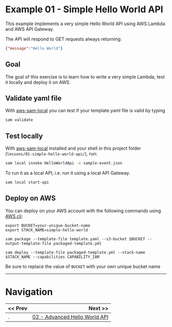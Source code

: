 # Example 01 - Simple Hello World API

This example implements a very simple Hello World API using AWS Lambda and AWS API Gateway.

The API will respond to GET requests always returning:

```json
{"message":"Hello World"}
```

## Goal

The goal of this exercise is to learn how to write a very simple Lambda, test it locally and deploy it on AWS.

## Validate yaml file
With [aws-sam-local](https://github.com/awslabs/aws-sam-locall) you can test if your template.yaml file is valid by typing

```bash
sam validate
```

## Test locally

With [aws-sam-local](https://github.com/awslabs/aws-sam-local) installed and your shell in this project folder (`lessons/01-simple-hello-world-api/`), run:

```bash
sam local invoke HelloWorldApi -e sample-event.json
```

To run it as a local API, i.e. run it using a local API Gateway.

```bash
sam local start-api
```

## Deploy on AWS

You can deploy on your AWS account with the following commands using [AWS cli](https://aws.amazon.com/cli/):

```
export BUCKET=your-unique-bucket-name
export STACK_NAME=simple-hello-world

sam package --template-file template.yaml --s3-bucket $BUCKET --output-template-file packaged-template.yml

sam deploy --template-file packaged-template.yml --stack-name $STACK_NAME --capabilities CAPABILITY_IAM
```

Be sure to replace the value of `BUCKET` with your own unique bucket name

---

# Navigation

| << Prev | Next >> |
| :---         |          ---: |
| .   | [02 - Advanced Hello World API](../02-advanced-hello-world-api) |
